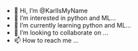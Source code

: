 - 👋 Hi, I’m @KarlIsMyName
- 👀 I’m interested in python and ML...
- 🌱 I’m currently learning python and ML...
- 💞️ I’m looking to collaborate on ...
- 📫 How to reach me ...

<!---
KarlIsMyName/KarlIsMyName is a ✨ special ✨ repository because its `README.md` (this file) appears on your GitHub profile.
You can click the Preview link to take a look at your changes.
--->
